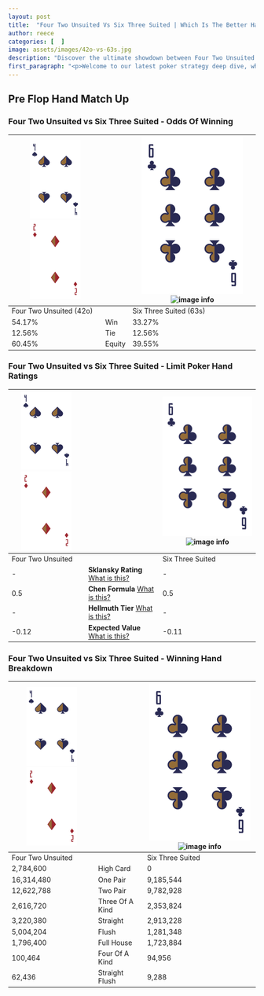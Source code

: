 ```yaml
---
layout: post
title:  "Four Two Unsuited Vs Six Three Suited | Which Is The Better Hand In Poker? A Complete Guide"
author: reece
categories: [  ]
image: assets/images/42o-vs-63s.jpg
description: "Discover the ultimate showdown between Four Two Unsuited and Six Three Suited in poker! Uncover the odds, strategies, and scenarios where one hand triumphs over the other. Get ready to up your poker game with this thrilling analysis."
first_paragraph: "<p>Welcome to our latest poker strategy deep dive, where we're pitting two distinct hands against each other in a high-stakes showdown: Four Two Unsuited vs Six Three Suited.</p><p>In the dynamic world of poker, every decision counts, and knowing which hand holds the upper hand is key to your success at the table.</p><p>In this article, we'll dissect these two hands, explore the scenarios where one dominates the other, and equip you with the knowledge to make strategic choices that can tip the odds in your favor.</p><p>Get ready to unravel the intriguing dynamics of these poker hands and elevate your game to new heights.</p>"
---
```




[comment]: # (sp0)

## Pre Flop Hand Match Up

<div class="table hand-ratings" markdown="1"> 



### Four Two Unsuited vs Six Three Suited - Odds Of Winning


    
| ![image info](assets/images/hand1/4.png) ![image info](assets/images/hand1/2o.png) |  | ![image info](assets/images/hand2/6.png) ![image info](assets/images/hand2/3s.png) |
| -------- | -------- | -------- |
| Four Two Unsuited (42o) |  | Six Three Suited (63s) |
| 54.17% | Win | 33.27% |
| 12.56% | Tie | 12.56% |
| 60.45% | Equity | 39.55% |




[comment]: # (sp1)



### Four Two Unsuited vs Six Three Suited - Limit Poker Hand Ratings


    
| ![image info](assets/images/hand1/4.png) ![image info](assets/images/hand1/2o.png) |  | ![image info](assets/images/hand2/6.png) ![image info](assets/images/hand2/3s.png) |
| -------- | -------- | -------- |
| Four Two Unsuited |  | Six Three Suited |
| - | **Sklansky Rating** [What is this?](/sklansky-rating-explained) | - |
| 0.5 | **Chen Formula** [What is this?](/chen-formula-explained) | 0.5 |
| - | **Hellmuth Tier** [What is this?](/Hellmuth-tier-explained) | - |
| -0.12 | **Expected Value** [What is this?](/expected-value-explained) | -0.11 |




[comment]: # (sp2)



### Four Two Unsuited vs Six Three Suited - Winning Hand Breakdown


    
| ![image info](assets/images/hand1/4.png) ![image info](assets/images/hand1/2o.png) |  | ![image info](assets/images/hand2/6.png) ![image info](assets/images/hand2/3s.png) |
| -------- | -------- | -------- |
| Four Two Unsuited |  | Six Three Suited |
| 2,784,600 | High Card | 0 |
| 16,314,480 | One Pair | 9,185,544 |
| 12,622,788 | Two Pair | 9,782,928 |
| 2,616,720 | Three Of A Kind | 2,353,824 |
| 3,220,380 | Straight | 2,913,228 |
| 5,004,204 | Flush | 1,281,348 |
| 1,796,400 | Full House | 1,723,884 |
| 100,464 | Four Of A Kind | 94,956 |
| 62,436 | Straight Flush | 9,288 |




[comment]: # (sp3)



</div>

[comment]: # (sp4)



[comment]: # (sp5)

